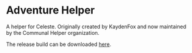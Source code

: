 # Adventure Helper

A helper for Celeste. Originally created by KaydenFox and now maintained by the Communal Helper organization. 

The release build can be downloaded [here](https://gamebanana.com/mods/53655).